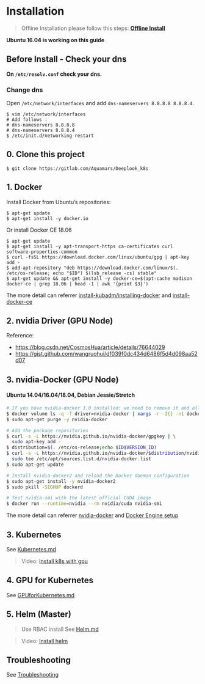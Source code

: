 # Installation

> Offline Installation please follow this steps: **[Offline Install](./README.offline.md)**

**Ubuntu 16.04 is working on this guide**

## Before Install - Check your dns

**On `/etc/resolv.conf` check your dns.**

### Change dns

Open `/etc/network/interfaces` and add `dns-nameservers 8.8.8.8 8.8.8.4`.

```shell
$ vim /etc/network/interfaces
# Add follows :
# dns-nameservers 8.8.8.8
# dns-nameservers 8.8.8.4
$ /etc/init.d/networking restart
```

## 0. Clone this project

```shell
$ git clone https://gitlab.com/Aquamars/Deeplook_k8s
```

## 1. Docker

Install Docker from Ubuntu’s repositories:

```shell
$ apt-get update
$ apt-get install -y docker.io
```

Or install Docker CE 18.06

```shell
$ apt-get update
$ apt-get install -y apt-transport-https ca-certificates curl software-properties-common
$ curl -fsSL https://download.docker.com/linux/ubuntu/gpg | apt-key add -
$ add-apt-repository "deb https://download.docker.com/linux/$(. /etc/os-release; echo "$ID") $(lsb_release -cs) stable"
$ apt-get update && apt-get install -y docker-ce=$(apt-cache madison docker-ce | grep 18.06 | head -1 | awk '{print $3}')
```

The more detail can referrer [install-kubadm/installing-docker][k8s-install-docker] and [install-docker-ce][install-docker-ce]

## 2. nvidia Driver (GPU Node)

Reference: 
- https://blog.csdn.net/CosmosHua/article/details/76644029
- https://gist.github.com/wangruohui/df039f0dc434d6486f5d4d098aa52d07


## 3. nvidia-Docker (GPU Node)

#### Ubuntu 14.04/16.04/18.04, Debian Jessie/Stretch
```sh
# If you have nvidia-docker 1.0 installed: we need to remove it and all existing GPU containers
$ docker volume ls -q -f driver=nvidia-docker | xargs -r -I{} -n1 docker ps -q -a -f volume={} | xargs -r docker rm -f
$ sudo apt-get purge -y nvidia-docker

# Add the package repositories
$ curl -s -L https://nvidia.github.io/nvidia-docker/gpgkey | \
  sudo apt-key add -
$ distribution=$(. /etc/os-release;echo $ID$VERSION_ID)
$ curl -s -L https://nvidia.github.io/nvidia-docker/$distribution/nvidia-docker.list | \
  sudo tee /etc/apt/sources.list.d/nvidia-docker.list
$ sudo apt-get update

# Install nvidia-docker2 and reload the Docker daemon configuration
$ sudo apt-get install -y nvidia-docker2
$ sudo pkill -SIGHUP dockerd

# Test nvidia-smi with the latest official CUDA image
$ docker run --runtime=nvidia --rm nvidia/cuda nvidia-smi
```

The more detail can referrer [nvidia-docker][nvidia-docker#quickstart] and [Docker Engine setup][Docker Engine setup]

## 3. Kubernetes
See [Kubernetes.md](./Kubernetes.md)

> Video: [Install k8s with gpu](https://drive.google.com/open?id=1e-UygnAXL0NJzqmf7xzY5i7GHfQDm5AW)

## 4. GPU for Kubernetes
See [GPUforKubernetes.md](./GPUforKubernetes.md)

## 5. Helm (Master)
> Use RBAC install
See [Helm.md](./Helm.md) 

> Video: [Install helm](https://drive.google.com/open?id=18Ka-U_y0yosOErhYEY0I-Y6TvADBKc1a)

## Troubleshooting
See [Troubleshooting](./Troubleshooting.md)

[k8s-install-docker]: https://kubernetes.io/docs/setup/independent/install-kubeadm/#installing-docker
[install-docker-ce]: https://docs.docker.com/install/linux/docker-ce/ubuntu/#install-docker-ce
[nvidia-docker#quickstart]: https://github.com/NVIDIA/nvidia-docker#quickstart
[Docker Engine setup]: https://github.com/nvidia/nvidia-container-runtime#docker-engine-setup
